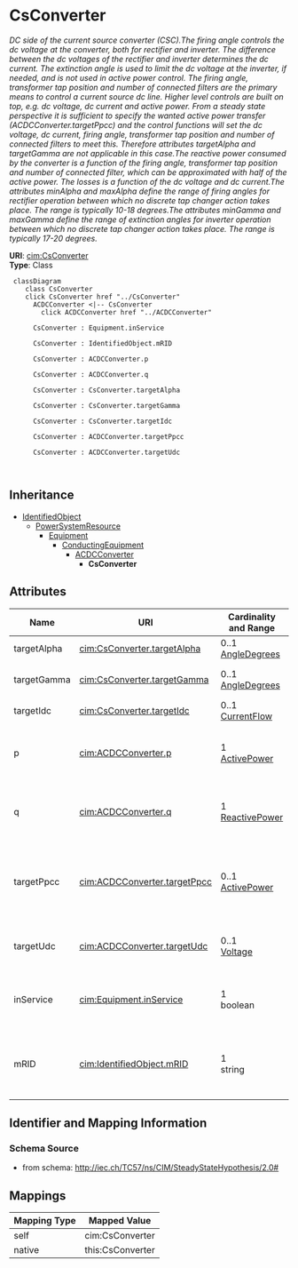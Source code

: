 # CsConverter


_DC side of the current source converter (CSC).The firing angle controls the dc voltage at the converter, both for rectifier and inverter. The difference between the dc voltages of the rectifier and inverter determines the dc current. The extinction angle is used to limit the dc voltage at the inverter, if needed, and is not used in active power control. The firing angle, transformer tap position and number of connected filters are the primary means to control a current source dc line. Higher level controls are built on top, e.g. dc voltage, dc current and active power. From a steady state perspective it is sufficient to specify the wanted active power transfer (ACDCConverter.targetPpcc) and the control functions will set the dc voltage, dc current, firing angle, transformer tap position and number of connected filters to meet this. Therefore attributes targetAlpha and targetGamma are not applicable in this case.The reactive power consumed by the converter is a function of the firing angle, transformer tap position and number of connected filter, which can be approximated with half of the active power. The losses is a function of the dc voltage and dc current.The attributes minAlpha and maxAlpha define the range of firing angles for rectifier operation between which no discrete tap changer action takes place. The range is typically 10-18 degrees.The attributes minGamma and maxGamma define the range of extinction angles for inverter operation between which no discrete tap changer action takes place. The range is typically 17-20 degrees._





**URI**: [cim:CsConverter](http://iec.ch/TC57/CIM100#CsConverter)<br />
**Type**: Class




```mermaid
 classDiagram
    class CsConverter
    click CsConverter href "../CsConverter"
      ACDCConverter <|-- CsConverter
        click ACDCConverter href "../ACDCConverter"
      
      CsConverter : Equipment.inService
        
      CsConverter : IdentifiedObject.mRID
        
      CsConverter : ACDCConverter.p
        
      CsConverter : ACDCConverter.q
        
      CsConverter : CsConverter.targetAlpha
        
      CsConverter : CsConverter.targetGamma
        
      CsConverter : CsConverter.targetIdc
        
      CsConverter : ACDCConverter.targetPpcc
        
      CsConverter : ACDCConverter.targetUdc
        
      
```





## Inheritance
* [IdentifiedObject](IdentifiedObject.md)
    * [PowerSystemResource](PowerSystemResource.md)
        * [Equipment](Equipment.md)
            * [ConductingEquipment](ConductingEquipment.md)
                * [ACDCConverter](ACDCConverter.md)
                    * **CsConverter**



## Attributes


| Name | URI | Cardinality and Range | Description | Inheritance |
| ---  | --- | --- | --- | --- |
| targetAlpha | [cim:CsConverter.targetAlpha](http://iec.ch/TC57/CIM100#CsConverter.targetAlpha) | 0..1 <br />  [AngleDegrees](AngleDegrees.md)  | Target firing angle | direct |
| targetGamma | [cim:CsConverter.targetGamma](http://iec.ch/TC57/CIM100#CsConverter.targetGamma) | 0..1 <br />  [AngleDegrees](AngleDegrees.md)  | Target extinction angle | direct |
| targetIdc | [cim:CsConverter.targetIdc](http://iec.ch/TC57/CIM100#CsConverter.targetIdc) | 0..1 <br />  [CurrentFlow](CurrentFlow.md)  | DC current target value | direct |
| p | [cim:ACDCConverter.p](http://iec.ch/TC57/CIM100#ACDCConverter.p) | 1 <br />  [ActivePower](ActivePower.md)  | Active power at the point of common coupling | [ACDCConverter](ACDCConverter.md) |
| q | [cim:ACDCConverter.q](http://iec.ch/TC57/CIM100#ACDCConverter.q) | 1 <br />  [ReactivePower](ReactivePower.md)  | Reactive power at the point of common coupling | [ACDCConverter](ACDCConverter.md) |
| targetPpcc | [cim:ACDCConverter.targetPpcc](http://iec.ch/TC57/CIM100#ACDCConverter.targetPpcc) | 0..1 <br />  [ActivePower](ActivePower.md)  | Real power injection target in AC grid, at point of common coupling | [ACDCConverter](ACDCConverter.md) |
| targetUdc | [cim:ACDCConverter.targetUdc](http://iec.ch/TC57/CIM100#ACDCConverter.targetUdc) | 0..1 <br />  [Voltage](Voltage.md)  | Target value for DC voltage magnitude | [ACDCConverter](ACDCConverter.md) |
| inService | [cim:Equipment.inService](http://iec.ch/TC57/CIM100#Equipment.inService) | 1 <br />  boolean  | Specifies the availability of the equipment | [Equipment](Equipment.md) |
| mRID | [cim:IdentifiedObject.mRID](http://iec.ch/TC57/CIM100#IdentifiedObject.mRID) | 1 <br />  string  | Master resource identifier issued by a model authority | [IdentifiedObject](IdentifiedObject.md) |









## Identifier and Mapping Information







### Schema Source


* from schema: http://iec.ch/TC57/ns/CIM/SteadyStateHypothesis/2.0#





## Mappings

| Mapping Type | Mapped Value |
| ---  | ---  |
| self | cim:CsConverter |
| native | this:CsConverter |




